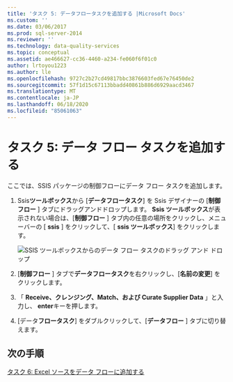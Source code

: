 ```yaml
---
title: 'タスク 5: データフロータスクを追加する |Microsoft Docs'
ms.custom: ''
ms.date: 03/06/2017
ms.prod: sql-server-2014
ms.reviewer: ''
ms.technology: data-quality-services
ms.topic: conceptual
ms.assetid: ae466627-cc36-4460-a234-fe060f6f01c0
author: lrtoyou1223
ms.author: lle
ms.openlocfilehash: 9727c2b27cd49817bbc3876603fed67e76450de2
ms.sourcegitcommit: 57f1d15c67113bbadd40861b886d6929aacd3467
ms.translationtype: MT
ms.contentlocale: ja-JP
ms.lasthandoff: 06/18/2020
ms.locfileid: "85061063"
---
```

# <a name="task-5-adding-data-flow-task"></a>タスク 5: データ フロー タスクを追加する
  ここでは、SSIS パッケージの制御フローにデータ フロー タスクを追加します。  
  
1.  Ssis**ツールボックス**から [**データフロータスク**] を Ssis デザイナーの [**制御フロー** ] タブにドラッグアンドドロップします。 **Ssis ツールボックス**が表示されない場合は、[**制御フロー** ] タブ内の任意の場所をクリックし、メニューバーの [ **ssis** ] をクリックして、[ **ssis ツールボックス**] をクリックします。  
  
     ![SSIS ツールボックスからのデータ フロー タスクのドラッグ アンド ドロップ](../../2014/tutorials/media/et-addingdataflowtask.jpg "SSIS ツールボックスからのデータ フロー タスクのドラッグ アンド ドロップ")  
  
2.  [**制御フロー** ] タブで**データフロータスク**を右クリックし、[**名前の変更**] をクリックします。  
  
3.  「 **Receive、クレンジング、Match、および Curate Supplier Data** 」と入力し、 **enter**キーを押します。  
  
4.  [データ**フロータスク**] をダブルクリックして、[**データフロー** ] タブに切り替えます。  
  
## <a name="next-step"></a>次の手順  
 [タスク 6: Excel ソースをデータ フローに追加する](task-6-adding-excel-source-to-the-data-flow.md)  
  
  
